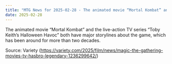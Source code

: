 ```yaml
---
title: "MTG News for 2025-02-28 - The animated movie “Mortal Kombat” and the live-ac..."
date: 2025-02-28
---
```


The animated movie “Mortal Kombat” and the live-action TV series “Toby Keith’s Halloween Havoc” both have major storylines about the game, which has been around for more than two decades.

Source: Variety (https://variety.com/2025/film/news/magic-the-gathering-movies-tv-hasbro-legendary-1236299642/)
